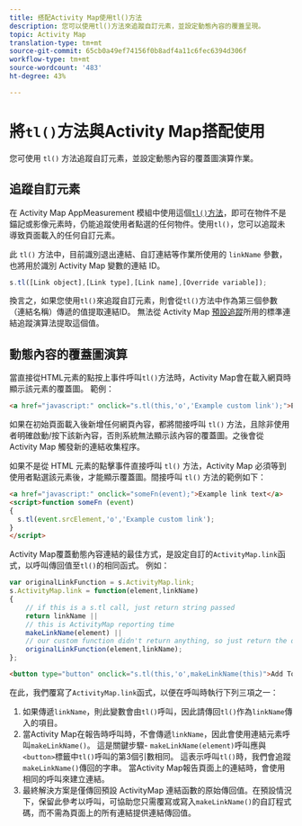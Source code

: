 ```yaml
---
title: 搭配Activity Map使用tl()方法
description: 您可以使用tl()方法來追蹤自訂元素，並設定動態內容的覆蓋呈現。
topic: Activity Map
translation-type: tm+mt
source-git-commit: 65cb0a49ef74156f0b8adf4a11c6fec6394d306f
workflow-type: tm+mt
source-wordcount: '483'
ht-degree: 43%

---
```



# 將`tl()`方法與Activity Map搭配使用

您可使用 `tl()` 方法追蹤自訂元素，並設定動態內容的覆蓋圖演算作業。

## 追蹤自訂元素

在 Activity Map AppMeasurement 模組中使用這個[`tl()`方法](/help/implement/vars/functions/tl-method.md)，即可在物件不是錨記或影像元素時，仍能追蹤使用者點選的任何物件。使用`tl()`，您可以追蹤未導致頁面載入的任何自訂元素。

此 `tl()` 方法中，目前識別退出連結、自訂連結等作業所使用的 `linkName` 參數，也將用於識別 Activity Map 變數的連結 ID。

```js
s.tl([Link object],[Link type],[Link name],[Override variable]);
```

換言之，如果您使用`tl()`來追蹤自訂元素，則會從`tl()`方法中作為第三個參數（連結名稱）傳遞的值提取連結ID。 無法從 Activity Map [預設追蹤](activitymap-link-tracking-methodology.md)所用的標準連結追蹤演算法提取這個值。

## 動態內容的覆蓋圖演算

當直接從HTML元素的點按上事件呼叫`tl()`方法時，Activity Map會在載入網頁時顯示該元素的覆蓋圖。 範例：

```html
<a href="javascript:" onclick="s.tl(this,'o','Example custom link');">Example link text</a>
```

如果在初始頁面載入後新增任何網頁內容，都將間接呼叫 `tl()` 方法，且除非使用者明確啟動/按下該新內容，否則系統無法顯示該內容的覆蓋圖。之後會從 Activity Map 觸發新的連結收集程序。

如果不是從 HTML 元素的點擊事件直接呼叫 `tl()` 方法，Activity Map 必須等到使用者點選該元素後，才能顯示覆蓋圖。間接呼叫 `tl()` 方法的範例如下：

```html
<a href="javascript:" onclick="someFn(event);">Example link text</a>
<script>function someFn (event)
{
  s.tl(event.srcElement,'o','Example custom link');
}
</script>
```

Activity Map覆蓋動態內容連結的最佳方式，是設定自訂的`ActivityMap.link`函式，以呼叫傳回值至`tl()`的相同函式。 例如：

```js
var originalLinkFunction = s.ActivityMap.link;
s.ActivityMap.link = function(element,linkName)
{
    // if this is a s.tl call, just return string passed
    return linkName ||      
    // this is ActivityMap reporting time
    makeLinkName(element) ||
    // our custom function didn't return anything, so just return the default ActivityMap Link
    originalLinkFunction(element,linkName);
};
```

```html
<button type="button" onclick="s.tl(this,'o',makeLinkName(this)">Add To Cart</button>
```

在此，我們覆寫了`ActivityMap.link`函式，以便在呼叫時執行下列三項之一：

1. 如果傳遞`linkName`，則此變數會由`tl()`呼叫，因此請傳回`tl()`作為`linkName`傳入的項目。
2. 當Activity Map在報告時呼叫時，不會傳遞`linkName`，因此會使用連結元素呼叫`makeLinkName()`。 這是關鍵步驟- `makeLinkName(element)`呼叫應與`<button>`標籤中`tl()`呼叫的第3個引數相同。 這表示呼叫`tl()`時，我們會追蹤`makeLinkName()`傳回的字串。 當Activity Map報告頁面上的連結時，會使用相同的呼叫來建立連結。
3. 最終解決方案是僅傳回預設 ActivityMap 連結函數的原始傳回值。在預設情況下，保留此參考以呼叫，可協助您只需覆寫或寫入`makeLinkName()`的自訂程式碼，而不需為頁面上的所有連結提供連結傳回值。
